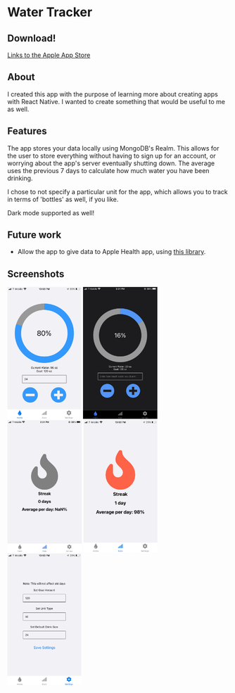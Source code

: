 # Water Tracker

## Download!

[Links to the Apple App Store](https://apps.apple.com/us/app/water-inator/id1603693735)

## About

I created this app with the purpose of learning more about creating apps with React Native. I wanted to create something that would be useful to me as well.

## Features

The app stores your data locally using MongoDB's Realm. This allows for the user to store everything without having to sign up for an account, or worrying about the app's server eventually shutting down. The average uses the previous 7 days to calculate how much water you have been drinking.

I chose to not specify a particular unit for the app, which allows you to track in terms of 'bottles' as well, if you like.

Dark mode supported as well!

## Future work

* Allow the app to give data to Apple Health app, using [this library](https://github.com/agencyenterprise/react-native-health).

## Screenshots

<div style="display: 'flex'">
  <img src="images/lightmodehome.jpeg" alt="Light Mode Home" width="auto" height="300px" />
  <img src="images/darkmodehome.jpeg" alt="Dark Mode Home" width="auto" height="300px" />
  <img src="images/lightmodenostreak.jpeg" alt="Light Mode No Streak" width="auto" height="300px" />
  <img src="images/lightmodestreak.jpeg" alt="Light Mode Streak" width="auto" height="300px" />
  <img src="images/lightmodesettings.jpeg" alt="Light Mode Settings" width="auto" height="300px" />
</div>
